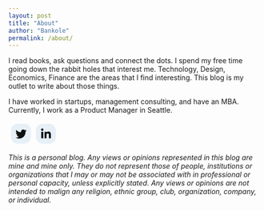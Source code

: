 ```yaml
---
layout: post
title: "About"
author: "Bankole"
permalink: /about/
---
```


I read books, ask questions and connect the dots. I spend my free time going down the rabbit holes that interest me. Technology, Design, Economics, Finance are the areas that I find interesting. This blog is my outlet to write about those things.

I have worked in startups, management consulting, and have an MBA. Currently, I work as a Product Manager in Seattle.


<div style="display:flex;flex-wrap:wrap"><a href="https://twitter.com/zeroplustwo_" target="_blank" rel="noopener noreferrer" style="text-decoration:none;border:0;width:36px;height:36px;padding:2px;margin:5px;color:#0f1011;border-radius:35%;background-color:#e7eff7;"><svg class="niftybutton-twitter" style="display:block;fill:currentColor" data-tag="twi" data-name="Twitter" viewBox="0 0 512 512" preserveAspectRatio="xMidYMid meet">
    <path d="M419.6 168.6c-11.7 5.2-24.2 8.7-37.4 10.2 13.4-8.1 23.8-20.8 28.6-36 -12.6 7.5-26.5 12.9-41.3 15.8 -11.9-12.6-28.8-20.6-47.5-20.6 -42 0-72.9 39.2-63.4 79.9 -54.1-2.7-102.1-28.6-134.2-68 -17 29.2-8.8 67.5 20.1 86.9 -10.7-0.3-20.7-3.3-29.5-8.1 -0.7 30.2 20.9 58.4 52.2 64.6 -9.2 2.5-19.2 3.1-29.4 1.1 8.3 25.9 32.3 44.7 60.8 45.2 -27.4 21.4-61.8 31-96.4 27 28.8 18.5 63 29.2 99.8 29.2 120.8 0 189.1-102.1 185-193.6C399.9 193.1 410.9 181.7 419.6 168.6z"></path>
</svg></a><a href="https://www.linkedin.com/in/bmakanju/" target="_blank" rel="noopener noreferrer" style="text-decoration:none;border:0;width:36px;height:36px;padding:2px;margin:5px;color:#0f1011;border-radius:35%;background-color:#e7eff7;"><svg class="niftybutton-linkedin" style="display:block;fill:currentColor" data-donate="true" data-tag="lin" data-name="LinkedIn" viewBox="0 0 512 512" preserveAspectRatio="xMidYMid meet">
    <path d="M186.4 142.4c0 19-15.3 34.5-34.2 34.5 -18.9 0-34.2-15.4-34.2-34.5 0-19 15.3-34.5 34.2-34.5C171.1 107.9 186.4 123.4 186.4 142.4zM181.4 201.3h-57.8V388.1h57.8V201.3zM273.8 201.3h-55.4V388.1h55.4c0 0 0-69.3 0-98 0-26.3 12.1-41.9 35.2-41.9 21.3 0 31.5 15 31.5 41.9 0 26.9 0 98 0 98h57.5c0 0 0-68.2 0-118.3 0-50-28.3-74.2-68-74.2 -39.6 0-56.3 30.9-56.3 30.9v-25.2H273.8z"></path>
</svg></a></div>





_This is a personal blog. Any views or opinions represented in this blog are mine and mine only. They do not represent those of people, institutions or organizations that I may or may not be associated with in professional or personal capacity, unless explicitly stated. Any views or opinions are not intended to malign any religion, ethnic group, club, organization, company, or individual._
